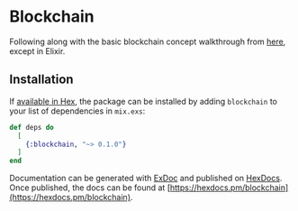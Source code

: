 # Blockchain

Following along with the basic blockchain concept walkthrough from [here](https://hackernoon.com/learn-blockchains-by-building-one-117428612f46), except in Elixir.

## Installation

If [available in Hex](https://hex.pm/docs/publish), the package can be installed
by adding `blockchain` to your list of dependencies in `mix.exs`:

```elixir
def deps do
  [
    {:blockchain, "~> 0.1.0"}
  ]
end
```

Documentation can be generated with [ExDoc](https://github.com/elixir-lang/ex_doc)
and published on [HexDocs](https://hexdocs.pm). Once published, the docs can
be found at [https://hexdocs.pm/blockchain](https://hexdocs.pm/blockchain).

